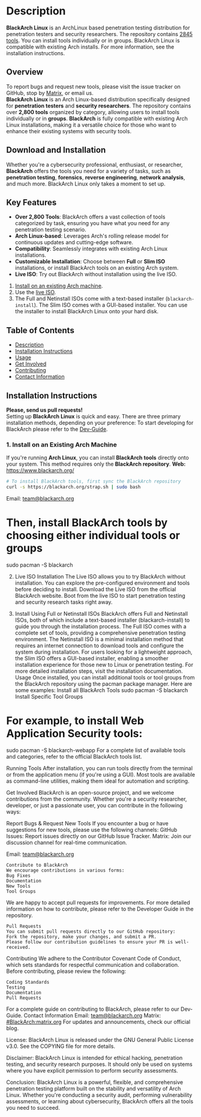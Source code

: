 # Description
**BlackArch Linux** is an ArchLinux based penetration testing distribution for
penetration testers and security researchers. The repository contains
[2845 tools](https://www.blackarch.org/tools.html). You can install tools
individually or in groups. BlackArch Linux is compatible with existing Arch
installs. For more information, see the installation instructions.
## Overview
To report bugs and request new tools, please visit the issue tracker on GitHub,
stop by [Matrix](https://matrix.to/#/#BlackArch:matrix.org), or email us.  
**BlackArch Linux** is an Arch Linux-based distribution specifically designed for **penetration testers** and **security researchers**. The repository contains over **2,800 tools** organized by category, allowing users to install tools individually or in **groups**. **BlackArch** is fully compatible with existing Arch Linux installations, making it a versatile choice for those who want to enhance their existing systems with security tools.
## Download and Installation
Whether you're a cybersecurity professional, enthusiast, or researcher, **BlackArch** offers the tools you need for a variety of tasks, such as **penetration testing**, **forensics**, **reverse engineering**, **network analysis**, and much more.
BlackArch Linux only takes a moment to set up.
## Key Features
- **Over 2,800 Tools**: BlackArch offers a vast collection of tools categorized by task, ensuring you have what you need for any penetration testing scenario.
- **Arch Linux-based**: Leverages Arch's rolling release model for continuous updates and cutting-edge software.
- **Compatibility**: Seamlessly integrates with existing Arch Linux installations.
- **Customizable Installation**: Choose between **Full** or **Slim ISO** installations, or install BlackArch tools on an existing Arch system.
- **Live ISO**: Try out BlackArch without installation using the live ISO.
1. [Install on an existing Arch machine](https://www.blackarch.org/downloads.html#install-repo).
2. Use the [live ISO](https://blackarch.org/downloads.html).
3. The Full and Netinstall ISOs come with a text-based installer (`blackarch-install`). The Slim ISO comes with a GUI-based installer. You can use the installer to install BlackArch Linux onto your hard disk.
## Table of Contents
- [Description](#description)
- [Installation Instructions](#installation-instructions)
- [Usage](#usage)
- [Get Involved](#get-involved)
- [Contributing](#contributing)
- [Contact Information](#contact-information)
## Installation Instructions
**Please, send us pull requests!**  
Setting up **BlackArch Linux** is quick and easy. There are three primary installation methods, depending on your preference:
To start developing for BlackArch please refer to the [Dev-Guide](./docs/HOWTO-DEV.md).
### 1. **Install on an Existing Arch Machine**
If you're running **Arch Linux**, you can install **BlackArch tools** directly onto your system. This method requires only the **BlackArch repository**.
**Web:** https://www.blackarch.org/
```bash
# To install BlackArch tools, first sync the BlackArch repository
curl -s https://blackarch.org/strap.sh | sudo bash
```
Email: team@blackarch.org
# Then, install BlackArch tools by choosing either individual tools or groups
sudo pacman -S blackarch

2. Live ISO Installation
The Live ISO allows you to try BlackArch without installation. You can explore the pre-configured environment and tools before deciding to install.
    Download the Live ISO from the official BlackArch website.
    Boot from the live ISO to start penetration testing and security research tasks right away.

3. Install Using Full or Netinstall ISOs
BlackArch offers Full and Netinstall ISOs, both of which include a text-based installer (blackarch-install) to guide you through the installation process.
    The Full ISO comes with a complete set of tools, providing a comprehensive penetration testing environment.
    The Netinstall ISO is a minimal installation method that requires an internet connection to download tools and configure the system during installation.
    For users looking for a lightweight approach, the Slim ISO offers a GUI-based installer, enabling a smoother installation experience for those new to Linux or penetration testing.
For more detailed installation steps, visit the installation documentation.
Usage
Once installed, you can install additional tools or tool groups from the BlackArch repository using the pacman package manager. Here are some examples:
Install all BlackArch Tools
sudo pacman -S blackarch
Install Specific Tool Groups

# For example, to install Web Application Security tools:
sudo pacman -S blackarch-webapp
For a complete list of available tools and categories, refer to the official BlackArch tools list.

Running Tools
After installation, you can run tools directly from the terminal or from the application menu (if you're using a GUI). Most tools are available as command-line utilities, making them ideal for automation and scripting.

Get Involved
BlackArch is an open-source project, and we welcome contributions from the community. Whether you're a security researcher, developer, or just a passionate user, you can contribute in the following ways:

Report Bugs & Request New Tools
If you encounter a bug or have suggestions for new tools, please use the following channels:
GitHub Issues: Report issues directly on our GitHub Issue Tracker.
Matrix: Join our discussion channel for real-time communication.

Email: team@blackarch.org
    
    Contribute to BlackArch
    We encourage contributions in various forms:
    Bug Fixes
    Documentation
    New Tools
    Tool Groups

We are happy to accept pull requests for improvements. For more detailed information on how to contribute, please refer to the Developer Guide in the repository.
    
    Pull Requests
    You can submit pull requests directly to our GitHub repository:
    Fork the repository, make your changes, and submit a PR.
    Please follow our contribution guidelines to ensure your PR is well-received.

Contributing
We adhere to the Contributor Covenant Code of Conduct, which sets standards for respectful communication and collaboration. Before contributing, please review the following:
    
    Coding Standards
    Testing
    Documentation
    Pull Requests

For a complete guide on contributing to BlackArch, please refer to our Dev-Guide.
Contact Information
Email: team@blackarch.org
Matrix: [#BlackArch:matrix.org](https://matrix.to/#/#BlackArch:matrix.org)
For updates and announcements, check our official blog.

License:
BlackArch Linux is released under the GNU General Public License v3.0. See the COPYING file for more details.

Disclaimer:
BlackArch Linux is intended for ethical hacking, penetration testing, and security research purposes. It should only be used on systems where you have explicit permission to perform security assessments.

Conclusion:
BlackArch Linux is a powerful, flexible, and comprehensive penetration testing platform built on the stability and versatility of Arch Linux. Whether you're conducting a security audit, performing vulnerability assessments, or learning about cybersecurity, BlackArch offers all the tools you need to succeed.
